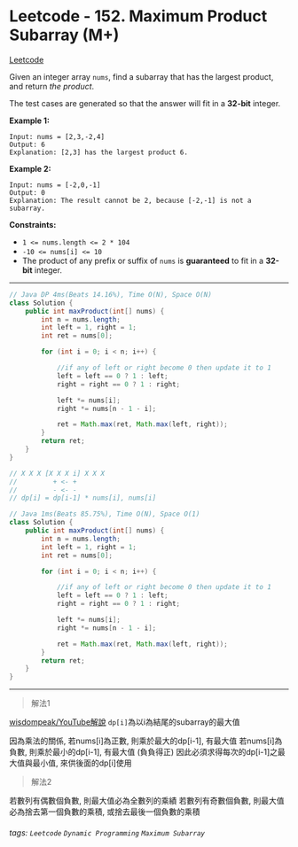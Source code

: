 # Leetcode - 152. Maximum Product Subarray (M+)

[Leetcode](https://leetcode.com/problems/maximum-product-subarray/description/)

Given an integer array `nums`, find a subarray that has the largest product, and return _the product_.

The test cases are generated so that the answer will fit in a **32-bit** integer.

**Example 1:**
```
Input: nums = [2,3,-2,4]
Output: 6
Explanation: [2,3] has the largest product 6.
```
**Example 2:**
```
Input: nums = [-2,0,-1]
Output: 0
Explanation: The result cannot be 2, because [-2,-1] is not a subarray.
```
**Constraints:**

-   `1 <= nums.length <= 2 * 104`
-   `-10 <= nums[i] <= 10`
-   The product of any prefix or suffix of `nums` is **guaranteed** to fit in a **32-bit** integer.

---
```java
// Java DP 4ms(Beats 14.16%), Time O(N), Space O(N)
class Solution {
    public int maxProduct(int[] nums) {
        int n = nums.length;
        int left = 1, right = 1;
        int ret = nums[0];

        for (int i = 0; i < n; i++) {

            //if any of left or right become 0 then update it to 1
            left = left == 0 ? 1 : left;
            right = right == 0 ? 1 : right;

            left *= nums[i];
            right *= nums[n - 1 - i];

            ret = Math.max(ret, Math.max(left, right));
        }
        return ret;
    }
}

// X X X [X X X i] X X X
//         + <- +
//         - <- -
// dp[i] = dp[i-1] * nums[i], nums[i]
```

```java
// Java 1ms(Beats 85.75%), Time O(N), Space O(1)
class Solution {
    public int maxProduct(int[] nums) {
        int n = nums.length;
        int left = 1, right = 1;
        int ret = nums[0];

        for (int i = 0; i < n; i++) {

            //if any of left or right become 0 then update it to 1
            left = left == 0 ? 1 : left;
            right = right == 0 ? 1 : right;

            left *= nums[i];
            right *= nums[n - 1 - i];

            ret = Math.max(ret, Math.max(left, right));
        }
        return ret;
    }
}

```
---

> 解法1

[wisdompeak/YouTube解說](https://www.youtube.com/watch?v=LQuZkqx16PU)
`dp[i]`為以i為結尾的subarray的最大值

因為乘法的關係, 
若nums[i]為正數, 則乘於最大的dp[i-1], 有最大值
若nums[i]為負數, 則乘於最小的dp[i-1], 有最大值 (負負得正)
因此必須求得每次的dp[i-1]之最大值與最小值, 來供後面的dp[i]使用

> 解法2

若數列有偶數個負數, 則最大值必為全數列的乘績
若數列有奇數個負數, 則最大值必為捨去第一個負數的乘積, 或捨去最後一個負數的乘積

###### tags: `Leetcode` `Dynamic Programming` `Maximum Subarray`